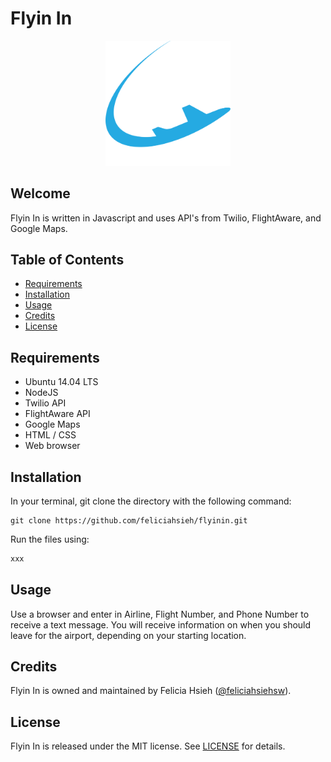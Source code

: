 # Flyin In

<center><img src="LogoFlyinIn.png" width="200px" /></center>

## Welcome
Flyin In is written in Javascript and uses API's from Twilio, FlightAware, and Google Maps.

## Table of Contents
* [Requirements](#requirements)
* [Installation](#installation)
* [Usage](#usage)
* [Credits](#credits)
* [License](#license)

## Requirements
* Ubuntu 14.04 LTS
* NodeJS
* Twilio API
* FlightAware API
* Google Maps
* HTML / CSS
* Web browser

## Installation
In your terminal, git clone the directory with the following command:
```
git clone https://github.com/feliciahsieh/flyinin.git
```

Run the files using:

```sh
xxx
```

## Usage
Use a browser and enter in Airline, Flight Number, and Phone Number to receive a text message. You will receive information on when you should leave for the airport, depending on your starting location.

## Credits
Flyin In is owned and maintained by Felicia Hsieh ([@feliciahsiehsw](https://twitter.com/feliciahsiehsw)).

## License
Flyin In is released under the MIT license. See [LICENSE](https://github.com/feliciahsieh/flyinin/blob/master/LICENSE) for details.
